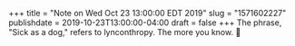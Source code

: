 +++
title = "Note on Wed Oct 23 13:00:00 EDT 2019"
slug = "1571602227"
publishdate = 2019-10-23T13:00:00-04:00
draft = false
+++
The phrase, "Sick as a dog," refers to lynconthropy. The more you know. 🌈

